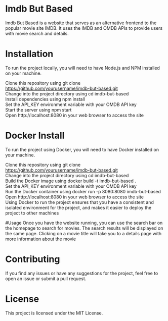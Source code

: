 # Imdb But Based
Imdb But Based is a website that serves as an alternative frontend to the popular movie site IMDB. It uses the IMDB and OMDB APIs to provide users with movie search and details.

# Installation
To run the project locally, you will need to have Node.js and NPM installed on your machine.

Clone this repository using git clone https://github.com/yourusername/imdb-but-based.git  
Change into the project directory using cd imdb-but-based  
Install dependencies using npm install  
Set the API_KEY environment variable with your OMDB API key  
Start the server using npm start  
Open http://localhost:8080 in your web browser to access the site  

# Docker Install
To run the project using Docker, you will need to have Docker installed on your machine.

Clone this repository using git clone https://github.com/yourusername/imdb-but-based.git  
Change into the project directory using cd imdb-but-based  
Build the Docker image using docker build -t imdb-but-based .  
Set the API_KEY environment variable with your OMDB API key  
Run the Docker container using docker run -p 8080:8080 imdb-but-based  
Open http://localhost:8080 in your web browser to access the site  
Using Docker to run the project ensures that you have a consistent and isolated environment for the project, and makes it easier to deploy the project to other machines  


#Usage
Once you have the website running, you can use the search bar on the homepage to search for movies. The search results will be displayed on the same page. Clicking on a movie title will take you to a details page with more information about the movie  

# Contributing
If you find any issues or have any suggestions for the project, feel free to open an issue or submit a pull request.

# License
This project is licensed under the MIT License.
